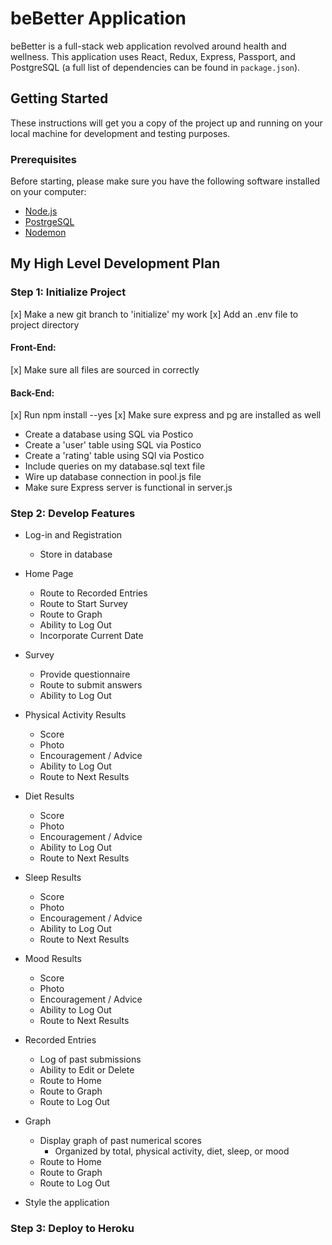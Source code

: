 
# beBetter Application
beBetter is a full-stack web application revolved around health and wellness. This application uses React, Redux, Express, Passport, and PostgreSQL (a full list of dependencies can be found in `package.json`).

## Getting Started
These instructions will get you a copy of the project up and running on your local machine for development and testing purposes.

### Prerequisites
Before starting, please make sure you have the following software installed on your computer:

- [Node.js](https://nodejs.org/en/)
- [PostrgeSQL](https://www.postgresql.org/)
- [Nodemon](https://nodemon.io/)


## My High Level Development Plan
### Step 1: Initialize Project
  [x] Make a new git branch to 'initialize' my work
  [x] Add an .env file to project directory

#### Front-End:
  [x] Make sure all files are sourced in correctly

#### Back-End:
  [x] Run npm install --yes
  [x] Make sure express and pg are installed as well
  * Create a database using SQL via Postico
  * Create a 'user' table using SQL via Postico
  * Create a 'rating' table using SQl via Postico
  * Include queries on my database.sql text file
  * Wire up database connection in pool.js file
  * Make sure Express server is functional in server.js

### Step 2: Develop Features
  * Log-in and Registration
    * Store in database

  * Home Page
    * Route to Recorded Entries
    * Route to Start Survey
    * Route to Graph
    * Ability to Log Out
    * Incorporate Current Date

  * Survey
    * Provide questionnaire
    * Route to submit answers
    * Ability to Log Out

  * Physical Activity Results
    * Score
    * Photo
    * Encouragement / Advice
    * Ability to Log Out
    * Route to Next Results

  * Diet Results
    * Score
    * Photo
    * Encouragement / Advice
    * Ability to Log Out
    * Route to Next Results

  * Sleep Results
    * Score
    * Photo
    * Encouragement / Advice
    * Ability to Log Out
    * Route to Next Results

  * Mood Results
    * Score
    * Photo
    * Encouragement / Advice
    * Ability to Log Out
    * Route to Next Results

  * Recorded Entries
    * Log of past submissions
    * Ability to Edit or Delete
    * Route to Home
    * Route to Graph
    * Route to Log Out

  * Graph
    * Display graph of past numerical scores
      * Organized by total, physical activity, diet, sleep, or mood
    * Route to Home
    * Route to Graph
    * Route to Log Out

  * Style the application

### Step 3: Deploy to Heroku
